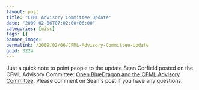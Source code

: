 ```yaml
---
layout: post
title: "CFML Advisory Committee Update"
date: "2009-02-06T07:02:00+06:00"
categories: [misc]
tags: []
banner_image: 
permalink: /2009/02/06/CFML-Advisory-Committee-Update
guid: 3224
---
```


Just a quick note to point people to the update Sean Corfield posted on the CFML Advisory Committee: <a href="http://corfield.org/blog/index.cfm/do/blog.entry/entry/Open_BlueDragon_and_the_CFML_Advisory_Committee">Open BlueDragon and the CFML Advisory Committee</a>. Please comment on Sean's post if you have any questions.